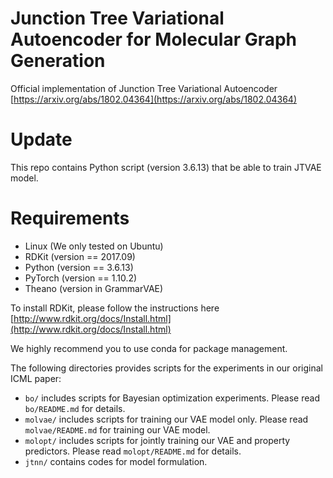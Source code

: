 # Junction Tree Variational Autoencoder for Molecular Graph Generation

Official implementation of Junction Tree Variational Autoencoder [https://arxiv.org/abs/1802.04364](https://arxiv.org/abs/1802.04364)

# Update
This repo contains Python script (version 3.6.13) that be able to train JTVAE model.

# Requirements
* Linux (We only tested on Ubuntu)
* RDKit (version == 2017.09)
* Python (version == 3.6.13)
* PyTorch (version == 1.10.2)
* Theano (version in GrammarVAE)

To install RDKit, please follow the instructions here [http://www.rdkit.org/docs/Install.html](http://www.rdkit.org/docs/Install.html)

We highly recommend you to use conda for package management.

The following directories provides scripts for the experiments in our original ICML paper:
* `bo/` includes scripts for Bayesian optimization experiments. Please read `bo/README.md` for details.
* `molvae/` includes scripts for training our VAE model only. Please read `molvae/README.md` for training our VAE model.
* `molopt/` includes scripts for jointly training our VAE and property predictors. Please read `molopt/README.md` for details.
* `jtnn/` contains codes for model formulation.

